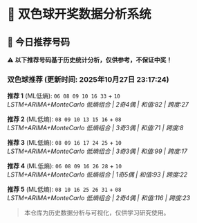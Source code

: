 # 🎯 双色球开奖数据分析系统

<!-- BEGIN:recommendations -->
## 🎯 今日推荐号码

**⚠️ 以下推荐号码基于历史统计分析，仅供参考，不保证中奖！**

### 双色球推荐 (更新时间: 2025年10月27日 23:17:24)

**推荐 1** (ML低熵): `06 08 09 10 16 33` + `10`  
*LSTM+ARIMA+MonteCarlo 低熵组合 | 2奇4偶 | 和值:82 | 跨度:27*

**推荐 2** (ML低熵): `08 09 10 13 15 16` + `08`  
*LSTM+ARIMA+MonteCarlo 低熵组合 | 3奇3偶 | 和值:71 | 跨度:8*

**推荐 3** (ML低熵): `08 09 16 17 24 25` + `10`  
*LSTM+ARIMA+MonteCarlo 低熵组合 | 3奇3偶 | 和值:99 | 跨度:17*

**推荐 4** (ML低熵): `06 08 09 16 26 28` + `10`  
*LSTM+ARIMA+MonteCarlo 低熵组合 | 1奇5偶 | 和值:93 | 跨度:22*

**推荐 5** (ML低熵): `08 10 16 25 26 31` + `08`  
*LSTM+ARIMA+MonteCarlo 低熵组合 | 2奇4偶 | 和值:116 | 跨度:23*

<!-- END:recommendations -->












































































> 本仓库为历史数据分析与可视化，仅供学习研究使用。
